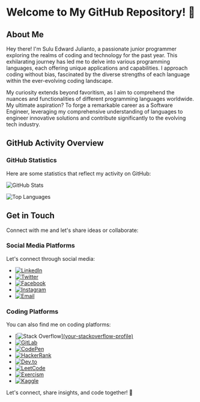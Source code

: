 # Welcome to My GitHub Repository! 🌟

## About Me

Hey there! I'm Sulu Edward Julianto, a passionate junior programmer exploring the realms of coding and technology for the past year. This exhilarating journey has led me to delve into various programming languages, each offering unique applications and capabilities. I approach coding without bias, fascinated by the diverse strengths of each language within the ever-evolving coding landscape.

My curiosity extends beyond favoritism, as I aim to comprehend the nuances and functionalities of different programming languages worldwide. My ultimate aspiration? To forge a remarkable career as a Software Engineer, leveraging my comprehensive understanding of languages to engineer innovative solutions and contribute significantly to the evolving tech industry.

## GitHub Activity Overview

### GitHub Statistics

Here are some statistics that reflect my activity on GitHub:

![GitHub Stats](https://github-readme-stats.vercel.app/api?username=sulujulianto&show_icons=true&theme=light)

![Top Languages](https://github-readme-stats.vercel.app/api/top-langs/?username=sulujulianto&layout=compact&theme=light)

## Get in Touch

Connect with me and let's share ideas or collaborate:

### Social Media Platforms

Let's connect through social media:

- [![LinkedIn](https://img.shields.io/badge/LinkedIn-Connect-blue?style=for-the-badge&logo=linkedin)](https://www.linkedin.com/in/sulujulianto)
- [![Twitter](https://img.shields.io/badge/Twitter-Follow-blue?style=for-the-badge&logo=twitter)](https://twitter.com/sulujulianto)
- [![Facebook](https://img.shields.io/badge/Facebook-Add-blue?style=for-the-badge&logo=facebook)](https://www.facebook.com/sulujulianto)
- [![Instagram](https://img.shields.io/badge/Instagram-Follow-blue?style=for-the-badge&logo=instagram)](https://www.instagram.com/sulujulianto)
- [![Email](https://img.shields.io/badge/Email-Contact%20Me-red?style=for-the-badge&logo=gmail)](mailto:sulujulianto@outlook.com)

### Coding Platforms

You can also find me on coding platforms:

- [![Stack Overflow](https://img.shields.io/badge/StackOverflow-Profile-blue?style=for-the-badge&logo=stackoverflow)][(your-stackoverflow-profile)](https://stackoverflow.com/users/17795299/sulu-julianto?tab=profile)
- [![GitLab](https://img.shields.io/badge/GitLab-Profile-blue?style=for-the-badge&logo=gitlab)](your-gitlab-profile)
- [![CodePen](https://img.shields.io/badge/CodePen-Profile-blue?style=for-the-badge&logo=codepen)](your-codepen-profile)
- [![HackerRank](https://img.shields.io/badge/HackerRank-Profile-blue?style=for-the-badge&logo=hackerrank)](your-hackerrank-profile)
- [![Dev.to](https://img.shields.io/badge/Dev.to-Profile-blue?style=for-the-badge&logo=dev-dot-to)](your-devto-profile)
- [![LeetCode](https://img.shields.io/badge/LeetCode-Profile-blue?style=for-the-badge&logo=leetcode)](your-leetcode-profile)
- [![Exercism](https://img.shields.io/badge/Exercism-Profile-blue?style=for-the-badge&logo=exercism)](your-exercism-profile)
- [![Kaggle](https://img.shields.io/badge/Kaggle-Profile-blue?style=for-the-badge&logo=kaggle)](your-kaggle-profile)

Let's connect, share insights, and code together! 🚀
